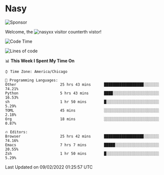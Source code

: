 # Nasy

<!--
<p align="center">
<img height="200" src="https://github-readme-stats.vercel.app/api?username=nasyxx&count_private=true&show_icons=true&theme=dracula&include_all_commits=true"/>
<img height="200" src="https://github-readme-stats.vercel.app/api/top-langs/?username=nasyxx&theme=dracula&hide=html,jupyter+notebook&count_private=true&show_icons=true"/>
</p>

  
----------------
-->

![Sponsor](https://img.shields.io/static/v1.svg?label=Sponsor&message=%E2%9D%A4&logo=GitHub&style=flat&color=pink)
 
Welcome, the ![nasyxx visitor counter](https://count.getloli.com/get/@nasyxx?theme=rule34)th vistor!
 
<!--START_SECTION:waka-->
![Code Time](http://img.shields.io/badge/Code%20Time-1%2C871%20hrs%204%20mins-blue)

![Lines of code](https://img.shields.io/badge/From%20Hello%20World%20I%27ve%20Written-5%20Million%20lines%20of%20code-blue)

📊 **This Week I Spent My Time On** 

```text
⌚︎ Time Zone: America/Chicago

💬 Programming Languages: 
Other                    25 hrs 43 mins      ██████████████████░░░░░░░   74.21% 
Python                   5 hrs 43 mins       ████░░░░░░░░░░░░░░░░░░░░░   16.53% 
sh                       1 hr 50 mins        █░░░░░░░░░░░░░░░░░░░░░░░░   5.29% 
TOML                     45 mins             ░░░░░░░░░░░░░░░░░░░░░░░░░   2.18% 
Org                      18 mins             ░░░░░░░░░░░░░░░░░░░░░░░░░   0.87%

🔥 Editors: 
Browser                  25 hrs 42 mins      ██████████████████░░░░░░░   74.16% 
Emacs                    7 hrs 7 mins        █████░░░░░░░░░░░░░░░░░░░░   20.55% 
Zsh                      1 hr 50 mins        █░░░░░░░░░░░░░░░░░░░░░░░░   5.29%

```


 Last Updated on 09/02/2022 01:25:57 UTC
<!--END_SECTION:waka-->

<!-- ![visitors](https://visitor-badge.laobi.icu/badge?page_id=nasyxx.nasyxx) -->

